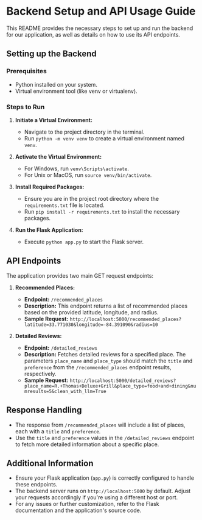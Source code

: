 # Backend Setup and API Usage Guide

This README provides the necessary steps to set up and run the backend for our application, as well as details on how to use its API endpoints.

## Setting up the Backend

### Prerequisites
- Python installed on your system.
- Virtual environment tool (like venv or virtualenv).

### Steps to Run

1. **Initiate a Virtual Environment:**
   - Navigate to the project directory in the terminal.
   - Run `python -m venv venv` to create a virtual environment named `venv`.

2. **Activate the Virtual Environment:**
   - For Windows, run `venv\Scripts\activate`.
   - For Unix or MacOS, run `source venv/bin/activate`.

3. **Install Required Packages:**
   - Ensure you are in the project root directory where the `requirements.txt` file is located.
   - Run `pip install -r requirements.txt` to install the necessary packages.

4. **Run the Flask Application:**
   - Execute `python app.py` to start the Flask server.

## API Endpoints

The application provides two main GET request endpoints:

1. **Recommended Places:**
   - **Endpoint:** `/recommended_places`
   - **Description:** This endpoint returns a list of recommended places based on the provided latitude, longitude, and radius.
   - **Sample Request:** `http://localhost:5000/recommended_places?latitude=33.771030&longitude=-84.391090&radius=10`

2. **Detailed Reviews:**
   - **Endpoint:** `/detailed_reviews`
   - **Description:** Fetches detailed reviews for a specified place. The parameters `place_name` and `place_type` should match the `title` and `preference` from the `/recommended_places` endpoint results, respectively.
   - **Sample Request:** `http://localhost:5000/detailed_reviews?place_name=R.+Thomas+Deluxe+Grill&place_type=food+and+dining&numresults=5&clean_with_llm=True`

## Response Handling

- The response from `/recommended_places` will include a list of places, each with a `title` and `preference`.
- Use the `title` and `preference` values in the `/detailed_reviews` endpoint to fetch more detailed information about a specific place.

## Additional Information

- Ensure your Flask application (`app.py`) is correctly configured to handle these endpoints.
- The backend server runs on `http://localhost:5000` by default. Adjust your requests accordingly if you're using a different host or port.
- For any issues or further customization, refer to the Flask documentation and the application's source code.
